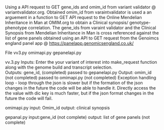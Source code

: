 Using a API request to GET gene_ids and omim_id from variant validator @ variantvalidator.org. Obtained omim_id from varaintvalidator is used a an arguement in a function to GET API request to the Online Mendelian Inheritance in Man at OMIM.org to obtain a Clinical synopsis/ genotype-phenotype correlation. The gene_ids from varaint validator and the Clinical Synopsis from Mendelian Inheritance in Man is cross referenced against the list of gene panels obtained using an API to GET request from the Genoimcs england panel app @ https://panelapp.genomicsengland.co.uk/


File 
vv3.py  omimapi.py  gepanelapi.py


vv.3.py 
Inputs: Enter the your variant of interest into make_request function along with the genome build and transcript selection.  
Outputs: gene_id, (completed) passed to gepanelapi.py
Output: omim_id (not completed) passed to omimapi.py (not completed)
Exception handling loop - loop through the json is slower but if the formation of the json changes in the future the code will be able to handle it. Directly access the the value with dic key is much faster, but if the json format changes in the future the code will fail.

omimapi.py
input: Omim_id
output: clinical synopsis 

gepanal.py
input:gene_id (not complete)
output: list of gene panels (not complete)
